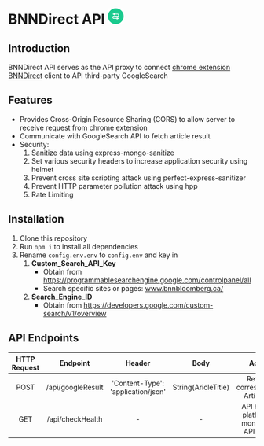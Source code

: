 # BNNDirect API ![alt text](https://github.com/weiliang8/BNNDirect/blob/master/assert/icons/icon32.png "BNNDirect")

## Introduction
BNNDirect API serves as the API proxy to connect [chrome extension BNNDirect](https://github.com/weiliang8/BNNDirect/) client to API third-party GoogleSearch

## Features
* Provides Cross-Origin Resource Sharing (CORS) to allow server to receive request from chrome extension
* Communicate with GoogleSearch API to fetch article result
* Security:
    1. Sanitize data using express-mongo-sanitize
    2. Set various security headers to increase application security using helmet
    3. Prevent cross site scripting attack using perfect-express-sanitizer
    4. Prevent HTTP parameter pollution attack using hpp
    5. Rate Limiting



## Installation
1. Clone this repository
2. Run ```npm i``` to install all dependencies
3. Rename ```config.env.env``` to ```config.env``` and key in
   1. **Custom_Search_API_Key**
      * Obtain from https://programmablesearchengine.google.com/controlpanel/all
      * Search specific sites or pages: www.bnnbloomberg.ca/
   3. **Search_Engine_ID**
      * Obtain from https://developers.google.com/custom-search/v1/overview

      
## API Endpoints
| HTTP Request | Endpoint | Header | Body | Action |
|:------------:|:--------:|:------:|:----:|:------:|
| POST | /api/googleResult |        'Content-Type': 'application/json'| String(AricleTitle) | Retrieve corresponding Article Url |
| GET | /api/checkHealth | - | - |  API hosting platform to monitor the API status |
